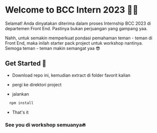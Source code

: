 
# Welcome to BCC Intern 2023 🎉🎉 
Selamat! Anda dinyatakan diterima dalam proses Internship BCC 2023 di departemen Front End. Pastinya bukan perjuangan yang gampang yaa.

Nahh, untuk semakin memperkuat pondasi pemahaman teman - teman di Front End, maka inilah starter pack project untuk workshop nantinya. Semoga teman - teman makin semangat yaa 😎

## Get Started 🚀  

- Download repo ini, kemudian extract di folder favorit kalian

- pergi ke direktori project 

- jalankan
~~~bash  
  npm install
~~~

- That's it


### See you di workshop semuanya🔥
